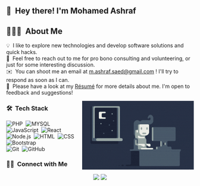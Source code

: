 ## 👋 &nbsp;Hey there! I'm Mohamed Ashraf

## 👨🏻‍💻 &nbsp;About Me

💡 &nbsp;I like to explore new technologies and develop software solutions and quick hacks.\
💬 &nbsp;Feel free to reach out to me for pro bono consulting and volunteering, or just for some interesting discussion.\
✉️ &nbsp;You can shoot me an email at m.ashraf.saed@gmail.com ! I'll try to respond as soon as I can.\
📄 &nbsp;Please have a look at my [Résumé](https://docs.google.com/document/d/1JFnii3QA5WXvz-NwgTSWmqoUomSsABWfEF6jneSPnxI/edit?usp=sharing) for more details about me. I'm open to feedback and suggestions!

<img alt="Night Coding" src="https://raw.githubusercontent.com/AVS1508/AVS1508/master/assets/Night-Coding.gif" align="right"/>

### 🛠 &nbsp;Tech Stack
![PHP](https://img.shields.io/badge/-php-333333?style=flat&logo=php)&nbsp;
![MYSQL](https://img.shields.io/badge/-mysql-333333?style=flat&logo=mysql)&nbsp;
![JavaScript](https://img.shields.io/badge/-JavaScript-333333?style=flat&logo=javascript)&nbsp;
![React](https://img.shields.io/badge/-React-333333?style=flat&logo=react)&nbsp;
![Node.js](https://img.shields.io/badge/-Node.js-333333?style=flat&logo=node.js)&nbsp;
![HTML](https://img.shields.io/badge/-HTML-333333?style=flat&logo=HTML5)&nbsp;
![CSS](https://img.shields.io/badge/-CSS-333333?style=flat&logo=CSS3&logoColor=1572B6)&nbsp;
![Bootstrap](https://img.shields.io/badge/-Bootstrap-333333?style=flat&logo=bootstrap&logoColor=563D7C)\
![Git](https://img.shields.io/badge/-Git-333333?style=flat&logo=git)&nbsp;
![GitHub](https://img.shields.io/badge/-GitHub-333333?style=flat&logo=github)&nbsp;

### 🤝🏻 &nbsp;Connect with Me

<p align="center">
  <a href="https://www.linkedin.com/in/mohamedashrafelsaed/" target="_blank"><img src="https://img.shields.io/badge/-linkedin-ss?style=social&logo=linkedin"/></a>
<a href="https://twitter.com/MohammedElsaed_" target="_blank"><img src="https://img.shields.io/twitter/follow/MohammedElsaed_?label=Mohamed%20Ashraf&style=social"/></a>
</p>
